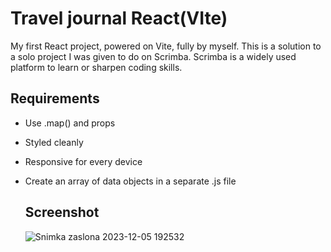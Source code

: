 # Travel journal React(VIte)

My first React project, powered on Vite, fully by myself.
This is a solution to a solo project I was given to do on Scrimba. Scrimba is a widely used platform to learn or sharpen coding skills.

## Requirements

- Use .map() and props
- Styled cleanly
- Responsive for every device
- Create an array of data objects in a separate .js file

  ## Screenshot

  ![Snimka zaslona 2023-12-05 192532](https://github.com/DjakaIT/Travel-Journal_React-Vite-/assets/120264869/cbb5cd14-9e96-42ee-aaff-0fe1cc414ba0)
